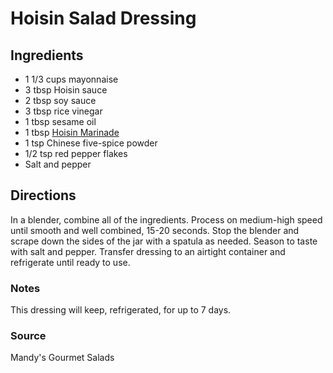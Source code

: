 # Hoisin Salad Dressing

## Ingredients

- 1 1/3 cups mayonnaise
- 3 tbsp Hoisin sauce
- 2 tbsp soy sauce
- 3 tbsp rice vinegar
- 1 tbsp sesame oil
- 1 tbsp [Hoisin Marinade](/marinades/hoisin-duck-marinade.md)
- 1 tsp Chinese five-spice powder
- 1/2 tsp red pepper flakes
- Salt and pepper

## Directions

In a blender, combine all of the ingredients. Process on medium-high speed
until smooth and well combined, 15-20 seconds. Stop the blender and scrape down
the sides of the jar with a spatula as needed. Season to taste with salt and
pepper. Transfer dressing to an airtight container and refrigerate until ready
to use.

### Notes

This dressing will keep, refrigerated, for up to 7 days.

### Source

Mandy's Gourmet Salads
